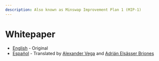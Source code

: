 ```yaml
---
description: Also known as Minswap Improvement Plan 1 (MIP-1)
---
```


# Whitepaper

* [English](https://github.com/minswap/docs/raw/master/.gitbook/assets/whitepaper-en.pdf) - Original
* [Español](https://github.com/minswap/docs/raw/master/.gitbook/assets/whitepaper-es.pdf) - Translated by [Alexander Vega](https://github.com/nutacat) and [Adrián Elsässer Briones](https://www.linkedin.com/in/adrianelsaesserbriones/)

